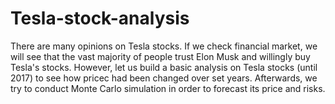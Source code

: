# Tesla-stock-analysis
There are many opinions on Tesla stocks. If we check financial market, we will see that the vast majority of people trust Elon Musk and willingly buy Tesla's stocks. However, let us build a basic analysis on Tesla stocks (until 2017) to see how pricec had been changed over set years. Afterwards, we try to conduct Monte Carlo simulation in order to forecast its price and risks. 
